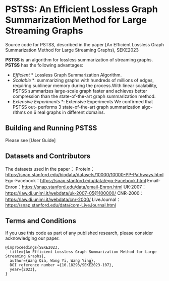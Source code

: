 # PSTSS: An Efficient Lossless Graph Summarization Method for Large Streaming Graphs
Source code for PSTSS, described in the paper [An Efficient Lossless Graph Summarization Method for Large Streaming Graphs), SEKE2023

**PSTSS**  is an algorithm for lossless summarization of streaming graphs. **PSTSS** has the following advantages:
* *Efficient* * Lossless Graph Summarization Algorithm. 
* *Scalable* *: summarizing graphs with hundreds of millions of edges, requiring sublinear memory during the process.With linear scalability, PSTSS summarizes large-scale graph faster and achieves better compression than the state-of-the-art graph summarization method.
* *Extensive Experiments* *: Extensive Experiments We confirmed that PSTSS out- performs 3 state-of-the-art graph summarization algo- rithms on 6 real graphs in different domains.

## Building and Running **PSTSS**
Please see [User Guide]
## Datasets and Contributors
The datasets used in the paper：
Protein：https://snap.stanford.edu/biodata/datasets/10000/10000-PP-Pathways.html
Ego-Facebook：https://snap.stanford.edu/data/ego-Facebook.html
Email-Enron：https://snap.stanford.edu/data/email-Enron.html
UK-2007：https://law.di.unimi.it/webdata/uk-2007-05@100000/
CNR-2000：https://law.di.unimi.it/webdata/cnr-2000/
LiveJournal：https://snap.stanford.edu/data/com-LiveJournal.html

## Terms and Conditions
If you use this code as part of any published research, please consider acknowledging our paper.

```
@inproceedings{SEKE2023,
  title={An Efficient Lossless Graph Summarization Method for Large Streaming Graphs},
  author={Wang Qia, Wang Yi, Wang Ying},
  DOI reference number ={10.18293/SEKE2023-107},
  year={2023},
}
```
